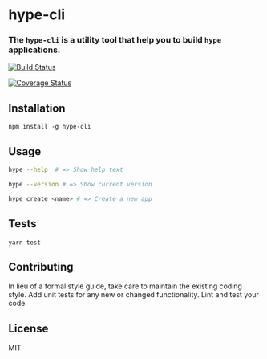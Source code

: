 # hype-cli

### The `hype-cli` is a utility tool that help you to build `hype` applications.


[![Build Status](https://travis-ci.org/kidchenko/hype-cli.svg?branch=master)](https://travis-ci.org/kidchenko/hype-cli)

[![Coverage Status](https://coveralls.io/repos/github/kidchenko/hype-cli/badge.svg?branch=master)](https://coveralls.io/github/kidchenko/hype-cli?branch=master)


## Installation

`npm install -g hype-cli`

## Usage

```bash
hype --help  # => Show help text

hype --version # => Show current version

hype create <name> # => Create a new app
```

## Tests

`yarn test`

## Contributing

In lieu of a formal style guide, take care to maintain the existing coding style. Add unit tests for any new or changed functionality. Lint and test your code.

## License

MIT